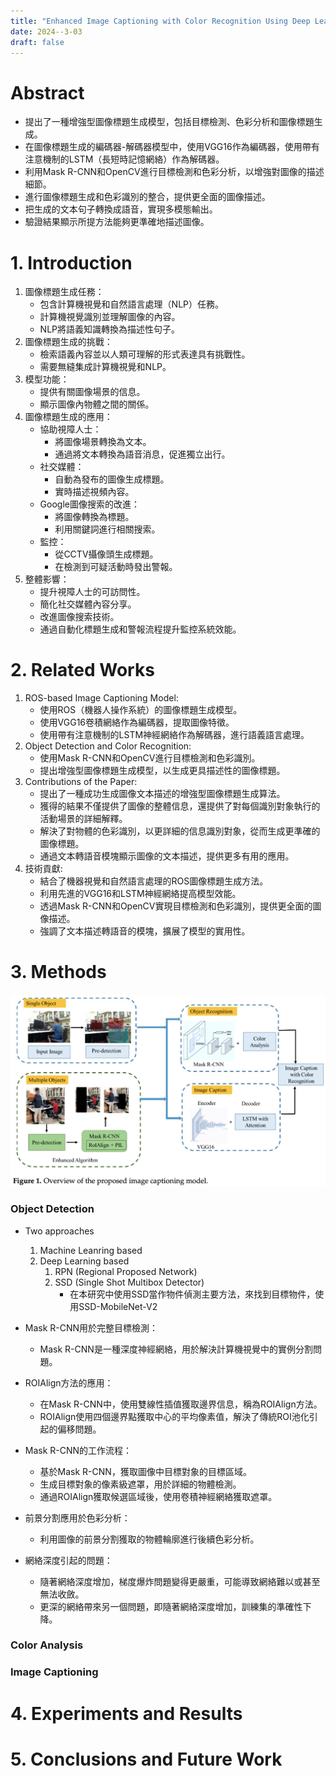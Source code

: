 ```yaml
---
title: "Enhanced Image Captioning with Color Recognition Using Deep Learning Methods"
date: 2024--3-03
draft: false
---
```


# Abstract
- 提出了一種增強型圖像標題生成模型，包括目標檢測、色彩分析和圖像標題生成。
- 在圖像標題生成的編碼器-解碼器模型中，使用VGG16作為編碼器，使用帶有注意機制的LSTM（長短時記憶網絡）作為解碼器。
- 利用Mask R-CNN和OpenCV進行目標檢測和色彩分析，以增強對圖像的描述細節。
- 進行圖像標題生成和色彩識別的整合，提供更全面的圖像描述。
- 把生成的文本句子轉換成語音，實現多模態輸出。
- 驗證結果顯示所提方法能夠更準確地描述圖像。

# 1. Introduction
1. 圖像標題生成任務：
    - 包含計算機視覺和自然語言處理（NLP）任務。
    - 計算機視覺識別並理解圖像的內容。
    - NLP將語義知識轉換為描述性句子。
2. 圖像標題生成的挑戰：
    - 檢索語義內容並以人類可理解的形式表達具有挑戰性。
    - 需要無縫集成計算機視覺和NLP。
3. 模型功能：
    - 提供有關圖像場景的信息。
    - 顯示圖像內物體之間的關係。
4. 圖像標題生成的應用：
    - 協助視障人士：
        - 將圖像場景轉換為文本。
        - 通過將文本轉換為語音消息，促進獨立出行。
    - 社交媒體：
        - 自動為發布的圖像生成標題。
        - 實時描述視頻內容。
    - Google圖像搜索的改進：
        - 將圖像轉換為標題。
        - 利用關鍵詞進行相關搜索。
    - 監控：
        - 從CCTV攝像頭生成標題。
        - 在檢測到可疑活動時發出警報。
5. 整體影響：
    - 提升視障人士的可訪問性。
    - 簡化社交媒體內容分享。
    - 改進圖像搜索技術。
    - 通過自動化標題生成和警報流程提升監控系統效能。

# 2. Related Works
1. ROS-based Image Captioning Model:
    - 使用ROS（機器人操作系統）的圖像標題生成模型。
    - 使用VGG16卷積網絡作為編碼器，提取圖像特徵。
    - 使用帶有注意機制的LSTM神經網絡作為解碼器，進行語義語言處理。
2. Object Detection and Color Recognition:
    - 使用Mask R-CNN和OpenCV進行目標檢測和色彩識別。
    - 提出增強型圖像標題生成模型，以生成更具描述性的圖像標題。
3. Contributions of the Paper:
    - 提出了一種成功生成圖像文本描述的增強型圖像標題生成算法。
    - 獲得的結果不僅提供了圖像的整體信息，還提供了對每個識別對象執行的活動場景的詳細解釋。
    - 解決了對物體的色彩識別，以更詳細的信息識別對象，從而生成更準確的圖像標題。
    - 通過文本轉語音模塊顯示圖像的文本描述，提供更多有用的應用。
4. 技術貢獻:
    - 結合了機器視覺和自然語言處理的ROS圖像標題生成方法。
    - 利用先進的VGG16和LSTM神經網絡提高模型效能。
    - 透過Mask R-CNN和OpenCV實現目標檢測和色彩識別，提供更全面的圖像描述。
    - 強調了文本描述轉語音的模塊，擴展了模型的實用性。

# 3. Methods
![model_arch.png](../paper_resources/Enhanced%20Image%20Captioning%20with%20Color%20Recognition%20Using%20Deep%20Learning%20Methods/model_arch.png)

### Object Detection
- Two approaches
    1. Machine Leanring based
    2. Deep Learning based
        1. RPN (Regional Proposed Network)
        2. SSD (Single Shot Multibox Detector)
            - 在本研究中使用SSD當作物件偵測主要方法，來找到目標物件，使用SSD-MobileNet-V2

- Mask R-CNN用於完整目標檢測：
    - Mask R-CNN是一種深度神經網絡，用於解決計算機視覺中的實例分割問題。
- ROIAlign方法的應用：
    - 在Mask R-CNN中，使用雙線性插值獲取邊界信息，稱為ROIAlign方法。
    - ROIAlign使用四個邊界點獲取中心的平均像素值，解決了傳統ROI池化引起的偏移問題。
- Mask R-CNN的工作流程：
    - 基於Mask R-CNN，獲取圖像中目標對象的目標區域。
    - 生成目標對象的像素級遮罩，用於詳細的物體檢測。
    - 通過ROIAlign獲取候選區域後，使用卷積神經網絡獲取遮罩。
- 前景分割應用於色彩分析：
    - 利用圖像的前景分割獲取的物體輪廓進行後續色彩分析。
- 網絡深度引起的問題：
    - 隨著網絡深度增加，梯度爆炸問題變得更嚴重，可能導致網絡難以或甚至無法收斂。
    - 更深的網絡帶來另一個問題，即隨著網絡深度增加，訓練集的準確性下降。
 
### Color Analysis

### Image Captioning

# 4. Experiments and Results

# 5. Conclusions and Future Work